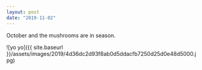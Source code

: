 ```yaml
---
layout: post
date: "2019-11-02"
---
```


October and the mushrooms are in season.

![yo yo]({{ site.baseurl }}/assets/images/2019/4d36dc2d93f8ab0d5ddacfb7250d25d0e48d5000.jpg)
